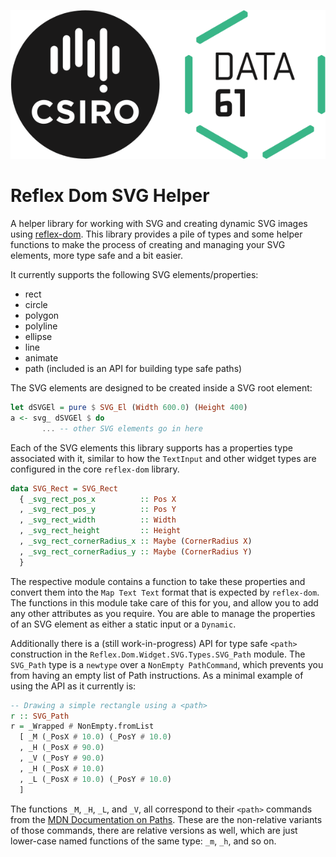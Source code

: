![CSIRO's Data61 Logo](https://raw.githubusercontent.com/qfpl/assets/master/data61-transparent-bg.png)

# Reflex Dom SVG Helper

A helper library for working with SVG and creating dynamic SVG images using
[reflex-dom](https://github.com/reflex-frp/reflex-dom). This library provides
a pile of types and some helper functions to make the process of creating and
managing your SVG elements, more type safe and a bit easier.

It currently supports the following SVG elements/properties:

* rect
* circle
* polygon
* polyline
* ellipse
* line
* animate
* path (included is an API for building type safe paths)

The SVG elements are designed to be created inside a SVG root element:

```haskell
let dSVGEl = pure $ SVG_El (Width 600.0) (Height 400)
a <- svg_ dSVGEl $ do
       ... -- other SVG elements go in here
```

Each of the SVG elements this library supports has a properties type
associated with it, similar to how the ``TextInput`` and other widget types
are configured in the core ``reflex-dom`` library.

```haskell
data SVG_Rect = SVG_Rect
  { _svg_rect_pos_x          :: Pos X
  , _svg_rect_pos_y          :: Pos Y
  , _svg_rect_width          :: Width
  , _svg_rect_height         :: Height
  , _svg_rect_cornerRadius_x :: Maybe (CornerRadius X)
  , _svg_rect_cornerRadius_y :: Maybe (CornerRadius Y)
  }
```

The respective module contains a function to take these properties and
convert them into the ``Map Text Text`` format that is expected by
``reflex-dom``. The functions in this module take care of this for you, and
allow you to add any other attributes as you require. You are able to manage
the properties of an SVG element as either a static input or a ``Dynamic``.

Additionally there is a (still work-in-progress) API for type safe ``<path>``
construction in the ``Reflex.Dom.Widget.SVG.Types.SVG_Path`` module. The
``SVG_Path`` type is a ``newtype`` over a ``NonEmpty PathCommand``, which
prevents you from having an empty list of Path instructions. As a minimal
example of using the API as it currently is:

```haskell
-- Drawing a simple rectangle using a <path>
r :: SVG_Path
r = _Wrapped # NonEmpty.fromList
  [ _M (_PosX # 10.0) (_PosY # 10.0)
  , _H (_PosX # 90.0)
  , _V (_PosY # 90.0)
  , _H (_PosX # 10.0)
  , _L (_PosX # 10.0) (_PosY # 10.0)
  ]
```

The functions ``_M``, ``_H``, ``_L``, and ``_V``, all correspond to their
``<path>`` commands from the [MDN Documentation on
Paths](https://developer.mozilla.org/en-US/docs/Web/SVG/Tutorial/Paths).
These are the non-relative variants of those commands, there are relative
versions as well, which are just lower-case named functions of the same type:
``_m``, ``_h``, and so on.
